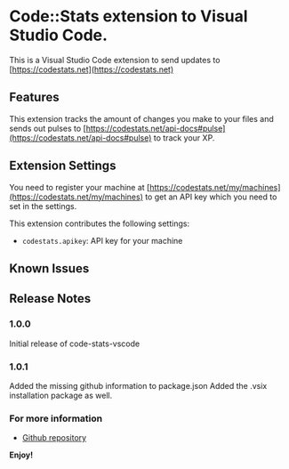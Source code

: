 # Code::Stats extension to Visual Studio Code.

This is a Visual Studio Code extension to send updates to [https://codestats.net](https://codestats.net)

## Features

This extension tracks the amount of changes you make to your files and sends out pulses to [https://codestats.net/api-docs#pulse](https://codestats.net/api-docs#pulse) to track your XP.

## Extension Settings

You need to register your machine at [https://codestats.net/my/machines](https://codestats.net/my/machines) to get an API key which you need to set in the settings.

This extension contributes the following settings:

* `codestats.apikey`: API key for your machine

## Known Issues

## Release Notes

### 1.0.0

Initial release of code-stats-vscode

### 1.0.1

Added the missing github information to package.json
Added the .vsix installation package as well.

### For more information

* [Github repository](https://github.com/riussi/code-stats-vscode)

**Enjoy!**